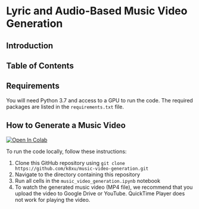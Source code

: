 # Lyric and Audio-Based Music Video Generation

## Introduction


## Table of Contents


## Requirements

You will need Python 3.7 and access to a GPU to run the code. The required packages are listed in the `requirements.txt` file.


## How to Generate a Music Video

[![Open In Colab](https://colab.research.google.com/assets/colab-badge.svg)](https://colab.research.google.com/drive/1qVgnqV7uChEYqF3VKAcDuL1B2b54p0Lp?usp=sharing)

To run the code locally, follow these instructions:
1. Clone this GitHub repository using `git clone https://github.com/k8xu/music-video-generation.git`
2. Navigate to the directory containing this repository
3. Run all cells in the `music_video_generation.ipynb` notebook
4. To watch the generated music video (MP4 file), we recommend that you upload the video to Google Drive or YouTube. QuickTime Player does not work for playing the video.